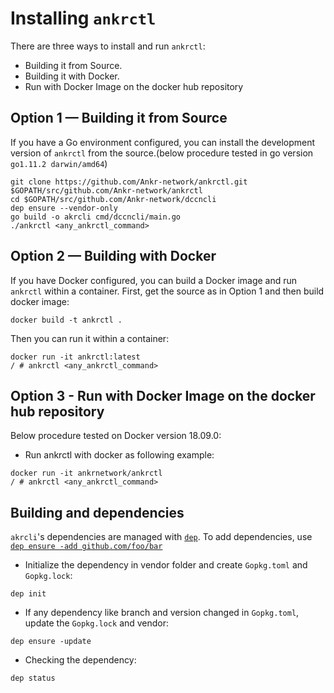 # Installing `ankrctl`

There are three ways to install and run `ankrctl`:  
* Building it from Source.
* Building it with Docker.
* Run with Docker Image on the docker hub repository

## Option 1 — Building it from Source

If you have a Go environment configured, you can install the development version of `ankrctl` from the source.(below procedure tested in go version `go1.11.2 darwin/amd64`)

```
git clone https://github.com/Ankr-network/ankrctl.git $GOPATH/src/github.com/Ankr-network/ankrctl
cd $GOPATH/src/github.com/Ankr-network/dccncli
dep ensure --vendor-only
go build -o akrcli cmd/dccncli/main.go
./ankrctl <any_ankrctl_command>
```

## Option 2 — Building with Docker

If you have Docker configured, you can build a Docker image and run `ankrctl` within a container. 
First, get the source as in Option 1 and then build docker image: 

```
docker build -t ankrctl .
```

Then you can run it within a container: 

```
docker run -it ankrctl:latest
/ # ankrctl <any_ankrctl_command>
```

## Option 3 - Run with Docker Image on the docker hub repository
Below procedure tested on Docker version 18.09.0:

* Run ankrctl with docker as following example:
```
docker run -it ankrnetwork/ankrctl
/ # ankrctl <any_ankrctl_command>
```


## Building and dependencies

`akrcli`'s dependencies are managed with [`dep`](https://github.com/golang/dep). 
To add dependencies, use [`dep ensure -add github.com/foo/bar`](https://github.com/golang/dep#adding-a-dependency)

* Initialize the dependency in vendor folder and create `Gopkg.toml` and `Gopkg.lock`:
```
dep init
```

* If any dependency like branch and version changed in `Gopkg.toml`, update the `Gopkg.lock` and vendor:
```
dep ensure -update
```

* Checking the dependency:
```
dep status
```